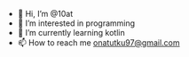 - 👋 Hi, I’m @10at
- 👀 I’m interested in programming 
- 🌱 I’m currently learning kotlin
- 📫 How to reach me onatutku97@gmail.com

<!---
10at/10at is a ✨ special ✨ repository because its `README.md` (this file) appears on your GitHub profile.
You can click the Preview link to take a look at your changes.
--->
